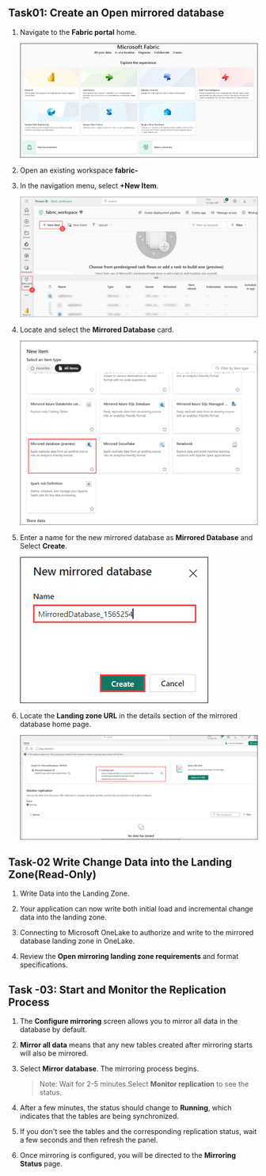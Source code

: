 ## Task01: Create an Open mirrored database 
1. Navigate to the **Fabric portal** home.

    ![](../media/Lab-01/image10.png)

2. Open an existing workspace **fabric-<inject key="DeploymentID" enableCopy="false"/>**

3. In the navigation menu, select **+New Item**.

    ![](../media/Lab-01/fabric-new.png)

1. Locate and select the **Mirrored Database** card.

    ![](../media/Lab-05/mirrored-database-1.png)

1. Enter a name for the new mirrored database as **Mirrored Database** and Select **Create**.

      ![](../media/Lab-05/mirrored-1.png)

1. Locate the **Landing zone URL** in the details section of the mirrored database home page.

     ![](../media/Lab-05/landing-zone-1.png)

## Task-02  Write Change Data into the Landing Zone(Read-Only)

1. Write Data into the Landing Zone.

1. Your application can now write both initial load and incremental change data into the landing zone.

1. Connecting to Microsoft OneLake to authorize and write to the mirrored database landing zone in OneLake.

1. Review the **Open mirroring landing zone requirements** and format specifications.

## Task -03: Start and Monitor the Replication Process

1. The **Configure mirroring** screen allows you to mirror all data in the database by default.

1. **Mirror all data** means that any new tables created after mirroring starts will also be mirrored.
    
1. Select **Mirror database**. The mirroring process begins.

    >Note: Wait for 2-5 minutes.Select **Monitor replication** to see the status.

 1. After a few minutes, the status should change to **Running**, which indicates that the tables are being synchronized.

 1. If you don't see the tables and the corresponding replication status, wait a few seconds and then refresh the panel.



2. Once mirroring is configured, you will be directed to the **Mirroring Status** page.


